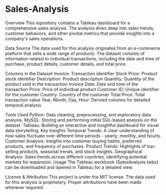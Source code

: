 # Sales-Analysis

Overview
This repository contains a Tableau dashboard for a comprehensive sales analysis. The analysis dives deep into sales trends, customer behaviors, and other pivotal metrics that provide insights into a company's sales operations.

Data Source
The data used for this analysis originates from an e-commerce platform that sells a wide range of products. The dataset consists of information related to individual transactions, including the date and time of purchase, product details, customer details, and total price.

Columns in the Dataset
Invoice: Transaction identifier
Stock Price: Product stock identifier
Description: Product description
Quantity: Quantity of the product sold in the transaction
Invoice Date: Date and time of the transaction
Price: Price of individual product
Customer ID: Unique identifier for the customer
Country: Country of the customer
Total Price: Total transaction value
Year, Month, Day, Hour: Derived columns for detailed temporal analysis

Tools Used
Python: Data cleaning, preprocessing, and exploratory data analysis.
MySQL: Storing and performing initial SQL-based analysis on the dataset.
Tableau: Building an interactive and insightful dashboard for visual data storytelling.
Key Insights
Temporal Trends: A clear understanding of how sales fluctuate over different time periods - yearly, monthly, and hourly.
Customer Analysis: Insights into customer buying habits, preferred products, and frequency of purchases.
Product Trends: Highlights of top-selling products, seasonal trends, and stock insights.
Geographical Analysis: Sales trends across different countries, identifying potential markets for expansion.
Usage
The Tableau workbook (SalesAnalysis.twbx) can be downloaded and opened in Tableau for a detailed view.

License & Attribution
This project is under the MIT license.
The data used for this analysis is proprietary. Proper attributions have been made wherever required.

